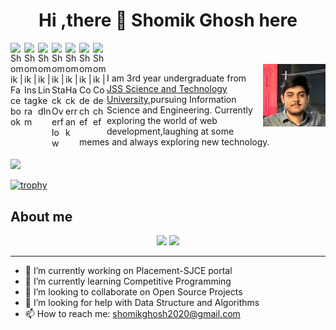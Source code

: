 <h1 align='center'> Hi ,there 👋 Shomik Ghosh here</h1>

<a href="https://www.facebook.com/shomik.ghosh.31/">
  <img align="left" alt="Shomik | Facebook" width="22px" src="https://cdn.jsdelivr.net/npm/simple-icons@v3/icons/facebook.svg" />
</a>
<a href="https://www.instagram.com/_mikeosh_1/">
  <img align="left" alt="Shomik | Instagram" width="22px" src="https://cdn.jsdelivr.net/npm/simple-icons@v3/icons/instagram.svg" />
</a>
<a href="https://www.linkedin.com/in/shomik-ghosh-01016a190/">
  <img align="left" alt="Shomik | LinkedIn" width="22px" src="https://cdn.jsdelivr.net/npm/simple-icons@v3/icons/linkedin.svg" />
</a>
<a href="https://stackoverflow.com/users/13756775/shomik-ghosh">
  <img align="left" alt="Shomik | StackOverflow" width="22px" src="https://cdn.jsdelivr.net/npm/simple-icons@v3/icons/stackoverflow.svg" />
</a>
<a href="https://www.hackerrank.com/shomikghosh2020">
  <img align="left" alt="Shomik | Hackerrank" width="22px"  src="https://cdn.jsdelivr.net/npm/simple-icons@v3/icons/hackerrank.svg"/>
</a>
<a href="https://www.codechef.com/users/mikosh">
  <img align="left" alt="Shomik | Codechef" width="22px" src="https://cdn.jsdelivr.net/npm/simple-icons@v3/icons/codechef.svg" />
</a>
<a href="mailto:shomikghosh2020@gmail.com">
  <img align="left" alt="Shomik | Codechef" width="22px" src="https://cdn.jsdelivr.net/npm/simple-icons@3.13.0/icons/gmail.svg" />
</a>



<br>
<br>

<img align="right" alt="Shomik | Avatar" width="100px" border-radius="50%" src="./Avatar.jpg" />


I am 3rd year undergraduate from <a href="https://jssstuniv.in/">JSS Science and Technology University</a>,pursuing Information Science and Engineering. Currently exploring the world of web development,laughing at some memes and always exploring new technology.
<br>
<br>
<img align="center" src="https://github-readme-stats.vercel.app/api/top-langs/?username=Shomikghosh&layout=compact&theme=dark" />
<br>
<br>
[![trophy](https://github-profile-trophy.vercel.app/?username=Shomikghosh&theme=onedark)](https://github.com/ryo-ma/github-profile-trophy)

## About me
<!-- <img align="right" src="https://github-readme-stats.vercel.app/api?username=Shomikrk2k&show_icons=true"> -->

<p align="center">
	
  <img width="48%" src="https://github-readme-stats.vercel.app/api?username=Shomikghosh&show_icons=true&theme=calm" />
  <img width="48%" src="https://github-readme-streak-stats.herokuapp.com/?user=Shomikghosh&theme=calm" />
</p>
<!-- * :man_student: Studies Information Science and Engineering
* :computer: Writes code in C++ and Javascript
* :open_book: Exploring Web Development
* :cry: Strugling with DSA
* :video_game: Plays PC games -->

<hr>
<!--
[![GitHub Streak](https://github-readme-streak-stats.herokuapp.com/?user=Shomikrk2k&theme=dark)](https://github.com/DenverCoder1/github-readme-streak-stats)
-->

<!-- <img src="https://cr-skills-chart-widget.azurewebsites.net/api/api?username=Shomikrk2k&bg=331a00&skills=C,C%2B%2B,Python,Javascript,Jupyter%20Notebook,EJS,Java,HTML"> -->


<!-- <img align="left" src="https://github-readme-stats.vercel.app/api/wakatime?username=Shomikrk2k&layout=compact&theme=onedark">
<img align="right" src="https://github-readme-stats.vercel.app/api/top-langs/?username=Shomikrk2k&theme=onedark"> -->

<!-- ![Profile views](https://gpvc.arturio.dev/Shomikrk2k) -->

<!-- ![Shomik's github stats](https://github-readme-stats.vercel.app/api?username=Shomikrk2k&show_icons=true) -->




- 🔭 I’m currently working on Placement-SJCE portal
- 🌱 I’m currently learning Competitive Programming
- 👯 I’m looking to collaborate on Open Source Projects
- 🤔 I’m looking for help with Data Structure and Algorithms
- 📫 How to reach me: shomikghosh2020@gmail.com

